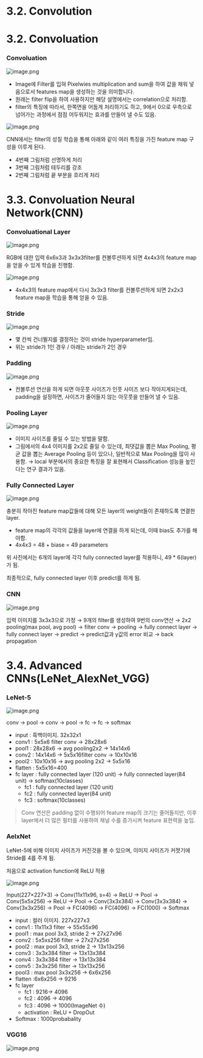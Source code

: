 # 3.2. Convolution

# 3.2. Convoluation

### Convoluation

![image.png](/assets/의료인공지능/3_2_Convolution/image.png)

- Image에 Filter를 입혀 Pixelwies multiplication and sum을 하여 값을 채워 넣음으로서 features map을 생성하는 것을 의미합니다.
- 원래는 filter flip을 하여 사용하지만 해당 설명에서는 correlation으로 처리함.
- filter의 특징에 따라서, 한쪽면을 어둡게 처리하기도 하고,   9에서 0으로 우측으로 넘어가는 과정에서 점점 어두워지는 효과를 만들어 낼 수도 있음.

![image.png](/assets/의료인공지능/3_2_Convolution/image_1.png)

CNN에서는 filter의 성질 학습을 통해 아래와 같이 여러 특징을 가진 feature map 구성을 이루게 된다. 

- 4번째 그림처럼 선명하게 처리
- 3번째 그림처럼 테두리를 강조
- 2번째 그림처럼 끝 부분을 흐리게 처리

# 3.3. Convoluation Neural Network(CNN)

### Convoluational Layer

![image.png](/assets/의료인공지능/3_2_Convolution/image_2.png)

RGB에 대한 입력 6x6x3과 3x3x3filter를 컨볼루션하게 되면 4x4x3의 feature map을 얻을 수 있게 학습을 진행함.

![image.png](/assets/의료인공지능/3_2_Convolution/image_3.png)

- 4x4x3의 feature map에서 다시 3x3x3 filter를 컨볼루션하게 되면 2x2x3 feature map을 학습을 통해 얻을 수 있음.

### Stride

![image.png](/assets/의료인공지능/3_2_Convolution/image_4.png)

- 몇 칸씩 건너뛸지를 결정하는 것이 stride hyperparameter임.
- 위는 stride가 1인 경우 / 아래는 stride가 2인 경우

### Padding

![image.png](/assets/의료인공지능/3_2_Convolution/image_5.png)

- 컨볼루션 연산을 하게 되면 아웃풋 사이즈가 인풋 사이즈 보다 작아지게되는데, padding을 설정하면, 사이즈가 줄어들지 않는 아웃풋을 만들어 낼 수 있음.

### Pooling Layer

![image.png](/assets/의료인공지능/3_2_Convolution/image_6.png)

- 이미지 사이즈를 줄일 수 있는 방법을 말함.
- 그림에서의 4x4 이미지를 2x2로 줄일 수 있는데, 최댓값을 뽑은 Max Pooling, 평균 값을 뽑는 Average Pooling 등이 있으나, 일반적으로 Max Pooling을 많이 사용함. → local 부분에서의 중요한 특징을 잘 표현해서 Classification 성능을 높인 다는 연구 결과가 있음.

### Fully Connected Layer

![image.png](/assets/의료인공지능/3_2_Convolution/image_7.png)

충분히 작아진 feature map값들에 대해 모든 layer의 weight들이 존재하도록 연결한 layer.

- feature map의 각각의 값들을 layer에 연결을 하게 되는데, 이때 bias도 추가를 해야함.
- 4x4x3 = 48 + biase = 49 parameters

위 사진에서는 6개의 layer에 각각 fully connected layer를 적용하니, 49 * 6(layer)가 됨.

최종적으로, fully connected layer 이후 predict를 하게 됨.

### CNN

![image.png](/assets/의료인공지능/3_2_Convolution/image_8.png)

입력 이미지를 3x3x3으로 가정 → 9개의 filter를 생성하여 9번의 conv연산 → 2x2 pooling(max pool, avg pool) → filter conv → pooling → fully connect layer → fully connect layer → predict → predict값과 y값의 error 비교 → back propagation

# 3.4. Advanced CNNs(LeNet_AlexNet_VGG)

### LeNet-5

![image.png](/assets/의료인공지능/3_2_Convolution/image_9.png)

conv → pool → conv → pool → fc → fc → softmax

- input : 흑백이미지. 32x32x1
- conv1 : 5x5x6 filter conv → 28x28x6
- pool1 : 28x28x6 → avg pooling2x2 → 14x14x6
- conv2 : 14x14x6 → 5x5x16filter conv → 10x10x16
- pool2 : 10x10x16 → avg pooling 2x2 → 5x5x16
- flatten : 5x5x16=400
- fc layer : fully connected layer (120 unit) → fully connected layer(84 unit)  → softmax(10classes)
    - fc1 : fully connected layer (120 unit)
    - fc2 : fully connected layer(84 unit)
    - fc3 : softmax(10classes)

> Conv 연산은 padding 없이 수행되어 feature map의 크기는 줄어들지만, 이후 layer에서 더 많은 필터를 사용하여 채널 수를 증가시켜 feature 표현력을 높임.
> 

### AelxNet

LeNet-5에 비해 이미지 사이즈가 커진것을 볼 수 있으며, 이미지 사이즈가 커졋기에 Stride를 4를 주게 됨.

처음으로 activation function에 ReLU 적용

![image.png](/assets/의료인공지능/3_2_Convolution/image_10.png)

Input(227×227×3) → Conv(11x11x96, s=4) → ReLU → Pool → Conv(5x5x256) → ReLU → Pool → Conv(3x3x384) → Conv(3x3x384) → Conv(3x3x256) → Pool → FC(4096) → FC(4096) → FC(1000) → Softmax

- input : 컬러 이미지. 227x227x3
- conv1 : 11x11x3 filter → 55x55x96
- pool1 : max pool 3x3, stride 2 → 27x27x96
- conv2 : 5x5xs256 filter → 27x27x256
- pool2 : max pool 3x3, stride 2 → 13x13x256
- conv3 : 3x3x384 filter → 13x13x384
- conv4 : 3x3x384 filter → 13x13x384
- conv5 : 3x3x256 filter → 13x13x256
- pool3 : max pool 3x3x256 → 6x6x256
- flatten :6x6x256 → 9216
- fc layer
    - fc1 : 9216→ 4096
    - fc2 : 4096 → 4096
    - fc3 : 4096 → 1000(ImageNet 수)
    - activation : ReLU + DropOut
- Softmax : 1000probabality

### VGG16

![image.png](/assets/의료인공지능/3_2_Convolution/image_11.png)